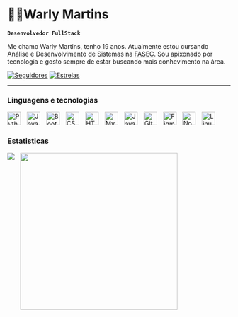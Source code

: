 # 🧑‍💻Warly Martins

**`Desenvolvedor FullStack`**

Me chamo Warly Martins, tenho 19 anos. Atualmente estou cursando Análise e Desenvolvimento de Sistemas na [FASEC](https://serradocarmo.edu.br/). Sou apixonado por tecnologia e gosto sempre de estar buscando mais conhevimento na área.

<p align="left">
      </a> 
      <a href="https://github.com/devwarly?tab=followers">
         <img alt="Seguidores" title="Me siga no Github" src="https://custom-icon-badges.demolab.com/github/followers/devwarly?color=236ad3&labelColor=1155ba&style=for-the-badge&logo=github&label=Seguidores&logoColor=white"/></a>
      <a href="https://github.com/devwarly?tab=repositories&sort=stargazers">
         <img alt="Estrelas" title="Total de estrelas no GitHub" src="https://custom-icon-badges.demolab.com/github/stars/devwarly?color=55960c&style=for-the-badge&labelColor=488207&logo=star&label=Estrelas"/></a>
   </p>

<hr>

### Linguagens e tecnologias


<img title="Python" width= "30px" alt="Python" style="padding-right: 10px" src="https://cdn.jsdelivr.net/gh/devicons/devicon@latest/icons/python/python-original.svg" />
<img title="Java" width= "30px" alt="Java" style="padding-right: 10px"  src="https://cdn.jsdelivr.net/gh/devicons/devicon@latest/icons/java/java-original.svg" />
<img title="Bootstrap" width= "30px" alt="Bootstrap" style="padding-right: 10px" src="https://cdn.jsdelivr.net/gh/devicons/devicon@latest/icons/bootstrap/bootstrap-original.svg" />
<img title="CSS" width= "30px" alt="CSS" style="padding-right: 10px" src="https://cdn.jsdelivr.net/gh/devicons/devicon@latest/icons/css3/css3-original.svg" />
<img title="HTML" width= "30px" alt="HTML" style="padding-right: 10px" src="https://cdn.jsdelivr.net/gh/devicons/devicon@latest/icons/html5/html5-original.svg" />
<img title="MySQL" width= "30px" alt="MySQL" style="padding-right: 10px"  src="https://cdn.jsdelivr.net/gh/devicons/devicon@latest/icons/mysql/mysql-original.svg" />
<img title="JavaScript" width= "30px" alt="JavaScript" style="padding-right: 10px"  src="https://cdn.jsdelivr.net/gh/devicons/devicon@latest/icons/javascript/javascript-original.svg" />
<img title="Git" width= "30px" alt="Git" style="padding-right: 10px" src="https://cdn.jsdelivr.net/gh/devicons/devicon@latest/icons/git/git-original.svg" />
<img title="Figma" width= "30px" alt="Figma" style="padding-right: 10px" src="https://cdn.jsdelivr.net/gh/devicons/devicon@latest/icons/figma/figma-original.svg" />
<img title="NodeJs" width= "30px" alt="NodeJs" style="padding-right: 10px" src="https://cdn.jsdelivr.net/gh/devicons/devicon@latest/icons/nodejs/nodejs-original.svg" />
<img title="Linux" width= "30px" alt="Linux" style="padding-right: 10px"  src="https://cdn.jsdelivr.net/gh/devicons/devicon@latest/icons/linux/linux-original.svg" />

<br>

### Estatisticas
<p style="display: flex">
    <img
        align="left"
        style="padding-right: 10px" 
        src="https://github-readme-stats.vercel.app/api?username=devwarly&show_icons=true&theme=tokyonight&include_all_commits=true&locale=pt-br"
    /><img
        align="left"
        style="padding-right: 10px; width:355px" 
        src="https://github-readme-stats.vercel.app/api/top-langs/?username=devwarly&theme=tokyonight&layout=compact&custom_title=Tecnologias&langs_cout=9"
    />
</p>
   
